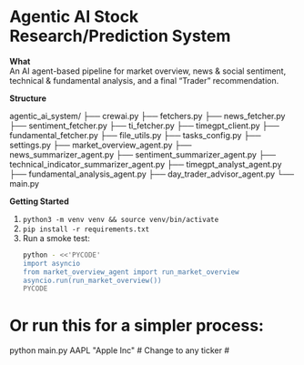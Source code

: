 # Agentic AI Stock Research/Prediction System

**What**  
An AI agent-based pipeline for market overview, news & social sentiment, technical & fundamental analysis, and a final “Trader” recommendation.

**Structure**  

agentic_ai_system/
├── crewai.py
├── fetchers.py
├── news_fetcher.py
├── sentiment_fetcher.py
├── ti_fetcher.py
├── timegpt_client.py
├── fundamental_fetcher.py
├── file_utils.py
├── tasks_config.py
├── settings.py
├── market_overview_agent.py
├── news_summarizer_agent.py
├── sentiment_summarizer_agent.py
├── technical_indicator_summarizer_agent.py
├── timegpt_analyst_agent.py
├── fundamental_analysis_agent.py
├── day_trader_advisor_agent.py
└── main.py

**Getting Started**  

1. `python3 -m venv venv && source venv/bin/activate`  
2. `pip install -r requirements.txt`  
3. Run a smoke test:  
   ```bash
   python - <<'PYCODE'
   import asyncio
   from market_overview_agent import run_market_overview
   asyncio.run(run_market_overview())
   PYCODE

# Or run this for a simpler process:
python main.py AAPL "Apple Inc"  # Change to any ticker #